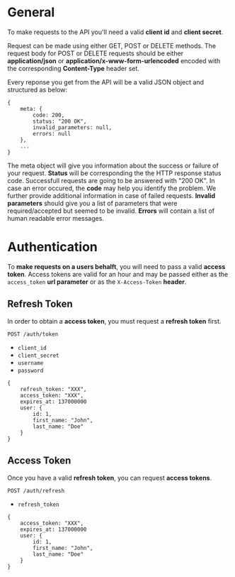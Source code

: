 # General

To make requests to the API you'll need a valid **client id** and **client secret**.

Request can be made using either GET, POST or DELETE methods. 
The request body for POST or DELETE requests should be either __application/json__ or __application/x-www-form-urlencoded__ encoded with the corresponding __Content-Type__ header set.

Every reponse you get from the API will be a valid JSON object and structured as below:

```
{
	meta: {
		code: 200,
		status: "200 OK",
		invalid_parameters: null,
		errors: null
	},
	...
}
```

The meta object will give you information about the success or failure of your request. 
__Status__ will be corresponding the the HTTP response status code. Successfull requests are going to be answered with "200 OK". In case an error occured, the __code__ may help you identify the problem. We further provide additional information in case of failed requests.
__Invalid parameters__ should give you a list of parameters that were required/accepted but seemed to be invalid.
__Errors__ will contain a list of human readable error messages.


# Authentication

To __make requests on a users behalft__, you will need to pass a valid __access token__. Access tokens are valid for an hour and may be passed either as the ```access_token``` **url parameter** or as the ```X-Access-Token``` **header**.

## Refresh Token
In order to obtain a __access token__, you must request a __refresh token__ first.

```
POST /auth/token
```

- ```client_id```
- ```client_secret```
- ```username```
- ```password```

```
{
	refresh_token: "XXX",
	access_token: "XXX",
	expires_at: 137000000
	user: {
		id: 1,
		first_name: "John",
		last_name: "Doe"
	}
}
```

## Access Token
Once you have a valid __refresh token__, you can request __access tokens__.

```
POST /auth/refresh
```

- ```refresh_token```

```
{
	access_token: "XXX",
	expires_at: 137000000
	user: {
		id: 1,
		first_name: "John",
		last_name: "Doe"
	}
}
```